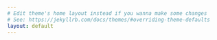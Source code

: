 ```yaml
---
# Edit theme's home layout instead if you wanna make some changes
# See: https://jekyllrb.com/docs/themes/#overriding-theme-defaults
layout: default
---
```

